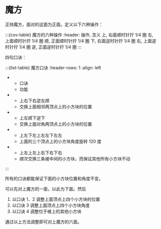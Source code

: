 # 魔方

正持魔方，面对的这面为正面。定义以下六种操作：

:::{csv-table} 魔方的六种操作
:header: 操作, 含义
上, 右面顺时针拧 1/4 圈
左, 上面顺时针拧 1/4 圈
顺, 正面顺时针拧 1/4 圈
下, 右面逆时针拧 1/4 圈
右, 上面逆时针拧 1/4 圈
逆, 正面逆时针拧 1/4 圈
:::

四句口诀：

:::{list-table} 魔方口诀
:header-rows: 1
:align: left

- - 口诀
  - 功能
- - 上右下右逆左顺
  - 交换上面相邻两顶点上的小方块的位置
- - 上左顺下逆下
  - 交换上面对角两顶点上的小方块的位置
- - 上左下左上左左下左左
  - 上面的三个顶点上的小方块角度旋转 120 度
- - 上左上左上右下右下右
  - 顺次交换三条棱中间的小方块，而保证其他所有小方块不动

:::

所有的口诀都能保证下面的小方块位置和角度不变。

可以先对上魔方的一面，以此为下面。然后

1. 以口诀 1、2 调整上面顶点上四个小方块的位置
2. 以口诀 3 调整上面顶点上四个小方块角度
3. 以口诀 4 调整位于棱上的其他小方块

通过以上方法调整即可对上魔方的六面。
